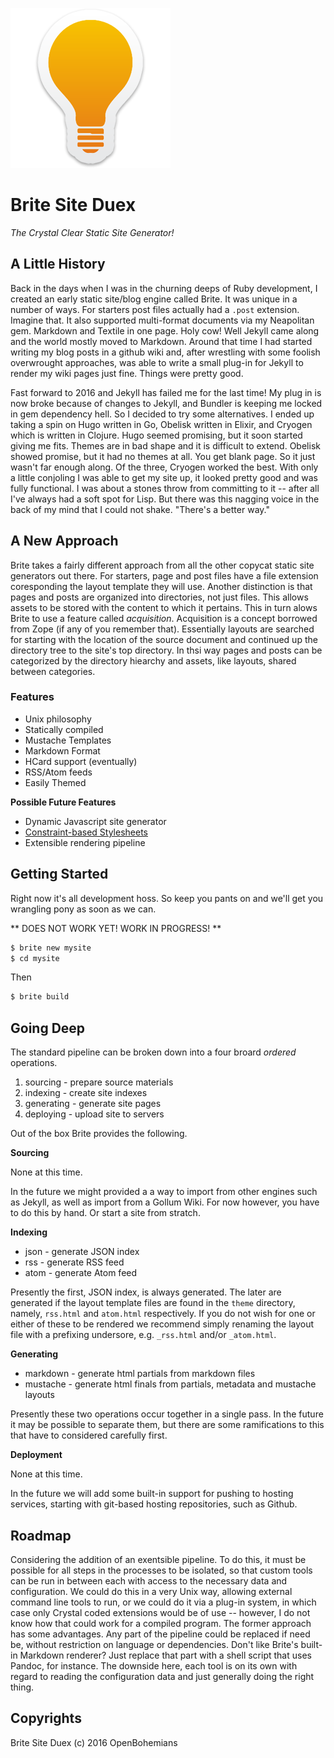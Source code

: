 ![Light-bulb!](logo.png)

# Brite Site Duex

*The Crystal Clear Static Site Generator!*


## A Little History

Back in the days when I was in the churning deeps of Ruby development, I created an early
static site/blog engine called Brite. It was unique in a number of ways. For starters
post files actually had a `.post` extension. Imagine that. It also supported multi-format
documents via my Neapolitan gem. Markdown and Textile in one page. Holy cow! Well Jekyll
came along and the world mostly moved to Markdown. Around that time I had started writing
my blog posts in a github wiki and, after wrestling with some foolish overwrought approaches,
was able to write a small plug-in for Jekyll to render my wiki pages just fine. Things were
pretty good.

Fast forward to 2016 and Jekyll has failed me for the last time! My plug in is now broke 
because of changes to Jekyll, and Bundler is keeping me locked in gem dependency hell. So
I decided to try some alternatives. I ended up taking a spin on Hugo written in Go, Obelisk
written in Elixir, and Cryogen which is written in Clojure. Hugo seemed promising, but it 
soon started giving me fits. Themes are in bad shape and it is difficult to extend. Obelisk
showed promise, but it had no themes at all. You get blank page. So it just wasn't far enough
along. Of the three, Cryogen worked the best. With only a little conjoling I was able to get
my site up, it looked pretty good and was fully functional. I was about a stones throw from
committing to it -- after all I've always had a soft spot for Lisp. But there was this nagging
voice in the back of my mind that I could not shake. "There's a better way."


## A New Approach

Brite takes a fairly different approach from all the other copycat static site generators
out there. For starters, page and post files have a file extension coresponding the layout 
template they will use. Another distinction is that pages and posts are organized into
directories, not just files. This allows assets to be stored with the content to which
it pertains. This in turn alows Brite to use a feature called *acquisition*. Acquisition
is a concept borrowed from Zope (if any of you remember that). Essentially layouts are searched
for starting with the location of the source document and continued up the directory tree
to the site's top directory. In thsi way pages and posts can be categorized by the directory
hiearchy and assets, like layouts, shared between categories.

### Features

* Unix philosophy
* Statically compiled 
* Mustache Templates
* Markdown Format
* HCard support (eventually)
* RSS/Atom feeds
* Easily Themed

**Possible Future Features**

* Dynamic Javascript site generator
* [Constraint-based Stylesheets](http://gridstylesheets.org/)
* Extensible rendering pipeline

## Getting Started

Right now it's all development hoss. So keep you pants on and we'll get you wrangling pony as soon
as we can.

** DOES NOT WORK YET! WORK IN PROGRESS! **

```bash
$ brite new mysite
$ cd mysite
```

Then

```bash
$ brite build
```

## Going Deep

The standard pipeline can be broken down into a four broard *ordered* operations.

1. sourcing   - prepare source materials
2. indexing   - create site indexes
3. generating - generate site pages
4. deploying  - upload site to servers

Out of the box Brite provides the following.

**Sourcing**

None at this time.

In the future we might provided a a way to import from other engines such as
Jekyll, as well as import from a Gollum Wiki. For now however, you have to do
this by hand. Or start a site from stratch.

**Indexing**

* json   - generate JSON index
* rss    - generate RSS feed
* atom   - generate Atom feed

Presently the first, JSON index, is always generated. The later are generated
if the layout template files are found in the `theme` directory, namely,
`rss.html` and `atom.html` respectively. If you do not wish for one or either
of these to be rendered we recommend simply renaming the layout file with a
prefixing undersore, e.g. `_rss.html` and/or `_atom.html`.

**Generating**

* markdown  - generate html partials from markdown files
* mustache  - generate html finals from partials, metadata and mustache layouts

Presently these two operations occur together in a single pass. In the future
it may be possible to separate them, but there are some ramifications to this
that have to considered carefully first.

**Deployment**

None at this time.

In the future we will add some built-in support for pushing to hosting services,
starting with git-based hosting repositories, such as Github.


## Roadmap

Considering the addition of an exentsible pipeline. To do this, it must be
possible for all steps in the processes to be isolated, so that custom tools
can be run in between each with access to the necessary data and configuration.
We could do this in a very Unix way, allowing external command line tools to
run, or we could do it via a plug-in system, in which case only Crystal coded
extensions would be of use -- however, I do not know how that could work for
a compiled program. The former approach has some advantages. Any part of the
pipeline could be replaced if need be, without restriction on language or
dependencies. Don't like Brite's built-in Markdown renderer? Just replace that
part with a shell script that uses Pandoc, for instance. The downside here,
each tool is on its own with regard to reading the configuration data and just
generally doing the right thing.

## Copyrights

Brite Site Duex (c) 2016 OpenBohemians

